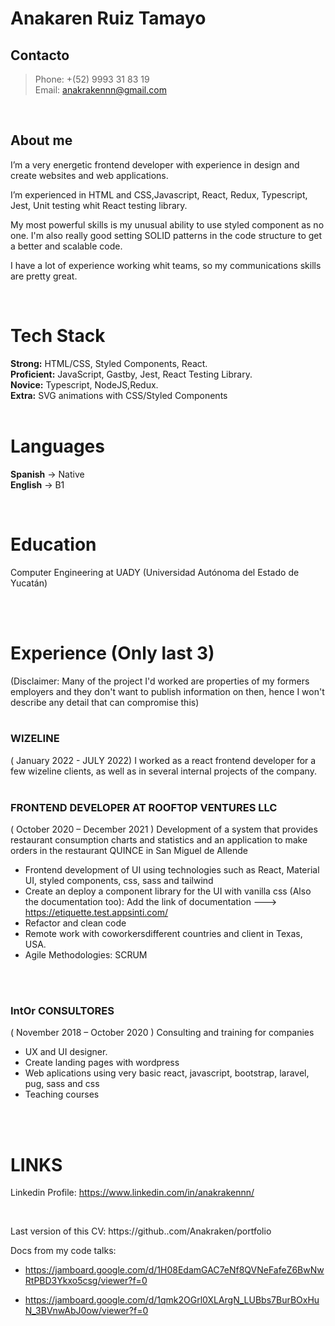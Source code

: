 # **Anakaren Ruiz Tamayo**


## Contacto
> Phone: +(52) 9993 31 83 19 <br>
> Email: anakrakennn@gmail.com

<br>

## About me

I’m a very energetic  frontend developer with experience in design and create websites and web applications. 

I’m experienced in HTML and CSS,Javascript, React, Redux, Typescript, Jest, Unit testing whit React testing library.

My most powerful skills is my unusual ability to use styled component as no one. I'm also really good setting SOLID patterns in the code structure to get a better and scalable code.

I have a lot of experience working whit teams, so my communications skills are pretty great.

<br>

# Tech Stack

**Strong:** HTML/CSS, Styled Components, React.
<br>
**Proficient:** JavaScript, Gastby, Jest, React Testing Library.
<br>
**Novice:** Typescript, NodeJS,Redux.
<br> 
**Extra:** SVG animations with CSS/Styled Components
<br>
<br>

# Languages

__Spanish__ -> Native
<br>
__English__ -> B1


<br>

# Education
Computer Engineering at UADY (Universidad Autónoma del Estado de
Yucatán)

<br><br>

# Experience (Only last 3)

(Disclaimer: Many of the project I'd worked are properties of my formers employers and they don't want to publish information on then, hence I won't describe any detail that can compromise this)
<br>
<br>
### WIZELINE
( January 2022 - JULY 2022)
I worked as a react frontend developer for a few wizeline clients, as well as in several internal projects of the company.
<br>
<br>

### FRONTEND DEVELOPER AT ROOFTOP VENTURES LLC
( October 2020 – December 2021 )
Development of a system that provides restaurant consumption charts and statistics and an
application to make orders in the restaurant QUINCE in San Miguel de Allende
- Frontend development of UI using technologies such as React, Material UI, styled
components, css, sass and tailwind
- Create an deploy a component library for the UI with vanilla css (Also the documentation too):
Add the link of documentation ---> https://etiquette.test.appsinti.com/
- Refactor and clean code
- Remote work with coworkersdifferent countries and client in Texas, USA.
- Agile Methodologies: SCRUM
<br>
<br>

### IntOr CONSULTORES
( November 2018 – October 2020 )
Consulting and training for companies
- UX and UI designer.
- Create landing pages with wordpress
- Web aplications using very basic react, javascript, bootstrap, laravel, pug, sass and css
- Teaching courses

<br>
<br>

# LINKS

Linkedin Profile: https://www.linkedin.com/in/anakrakennn/

<br>

Last version of this CV: https://github..com/Anakraken/portfolio

Docs from my code talks:
- https://jamboard.google.com/d/1H08EdamGAC7eNf8QVNeFafeZ6BwNwRtPBD3Ykxo5csg/viewer?f=0

- https://jamboard.google.com/d/1qmk2OGrl0XLArgN_LUBbs7BurBOxHuN_3BVnwAbJ0ow/viewer?f=0

